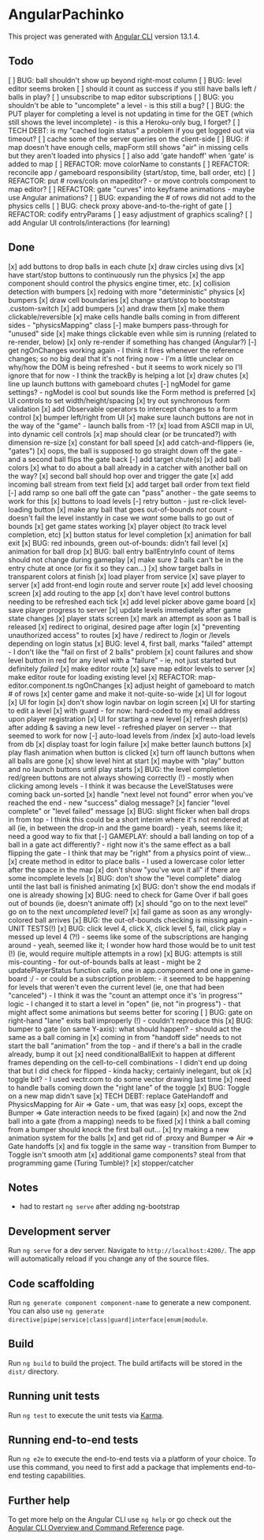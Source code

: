 # AngularPachinko

This project was generated with [Angular CLI](https://github.com/angular/angular-cli) version 13.1.4.

## Todo

[ ] BUG: ball shouldn't show up beyond right-most column
[ ] BUG: level editor seems broken
[ ] should it count as success if you still have balls left / balls in play?
[ ] unsubscribe to map editor subscriptions
[ ] BUG: you shouldn't be able to "uncomplete" a level
    - is this still a bug?
[ ] BUG: the PUT player for completing a level is not updating in time for the GET (which still shows the level incomplete)
    - is this a Heroku-only bug, I forget?
[ ] TECH DEBT: is my "cached login status" a problem if you get logged out via timeout?
[ ] cache some of the server queries on the client-side
[ ] BUG: if map doesn't have enough cells, mapForm still shows "air" in missing cells but they aren't loaded into physics
[ ] also add 'gate handoff' when 'gate' is added to map
[ ] REFACTOR: move colorName to constants
[ ] REFACTOR: reconcile app / gameboard responsibility (start/stop, time, ball order, etc)
[ ] REFACTOR: put # rows/cols on mapeditor?
    - or move controls component to map editor?
[ ] REFACTOR: gate "curves" into keyframe animations
    - maybe use Angular animations?
[ ] BUG: expanding the # of rows did not add to the physics cells
[ ] BUG: check proxy above-and-to-the-right of gate
[ ] REFACTOR: codify entryParams
[ ] easy adjustment of graphics scaling?
[ ] add Angular UI controls/interactions (for learning)

## Done

[x] add buttons to drop balls in each chute
[x] draw circles using divs
[x] have start/stop buttons to continuously run the physics
    [x] the app component should control the physics engine timer, etc.
[x] collision detection with bumpers
[x] redoing with more "deterministic" physics
    [x] bumpers
    [x] draw cell boundaries
[x] change start/stop to bootstrap .custom-switch
[x] add bumpers
    [x] and draw them
    [x] make them clickable/reversible
[x] make cells handle balls coming in from different sides
    - "physicsMapping" class
[-] make bumpers pass-through for "unused" side
[x] make things clickable even while sim is running (related to re-render, below)
[x] only re-render if something has changed (Angular?)
[-] get ngOnChanges working again
    - I think it fires whenever the reference changes; so no big deal that it's not firing now
    - I'm a little unclear on why/how the DOM is being refreshed
    - but it seems to work nicely so I'll ignore that for now
      - I think the trackBy is helping a lot
[x] draw chutes
[x] line up launch buttons with gameboard chutes
[-] ngModel for game settings?
    - ngModel is cool but sounds like the Form method is preferred
[x] UI controls to set width/height/spacing
    [x] try out synchronous form validation
    [x] add Observable operators to intercept changes to a form control
[x] bumper left/right from UI
[x] make sure launch buttons are not in the way of the "game"
    - launch balls from -1?
[x] load from ASCII map in UI, into dynamic cell controls
[x] map should clear (or be truncated?) with dimension re-size
[x] constant for ball speed
[x] add catch-and-flippers (ie, "gates")
[x] oops, the ball is supposed to go straight down off the gate
    - and a second ball flips the gate back
[-] add target chute(s)
[x] add ball colors
[x] what to do about a ball already in a catcher with another ball on the way?
    [x] second ball should hop over and trigger the gate
[x] add incoming ball stream from text field
[x] add target ball order from text field
[-] add ramp so one ball off the gate can "pass" another
    - the gate seems to work for this
[x] buttons to load levels
[-] retry button
    - just re-click level-loading button
[x] make any ball that goes out-of-bounds *not* count
    - doesn't fail the level instantly in case we *want* some balls to go out of bounds
[x] get game states working
[x] player object (to track level completion, etc)
[x] button status for level completion
[x] animation for ball exit
[x] BUG: red inbounds, green out-of-bounds: didn't fail level
[x] animation for ball drop
[x] BUG: ball entry ballEntryInfo count of items should not change during gameplay
[x] make sure 2 balls can't be in the entry chute at once (or fix it so they can...)
[x] show target balls in transparent colors at finish
[x] load player from service
[x] save player to server
[x] add front-end login route and server route
[x] add level choosing screen
[x] add routing to the app
[x] don't have level control buttons needing to be refreshed each tick
[x] add level picker above game board
[x] save player progress to server
[x] update levels immediately after game state changes
[x] player stats screen
[x] mark an attempt as soon as 1 ball is released
[x] redirect to original, desired page after login
[x] "preventing unauthorized access" to routes
[x] have / redirect to /login or /levels depending on login status
[x] BUG: level 4, first ball, marks "failed" attempt
    - I don't like the "fail on first of 2 balls" problem
[x] count failures and show level button in red for any level with a "failure"
    - ie, not just started but definitely *failed*
[x] make editor route
[x] save map editor levels to server
[x] make editor route for loading existing level
[x] REFACTOR: map-editor.component.ts ngOnChanges
[x] adjust height of gameboard to match # of rows
[x] center game and make it not-quite-so-wide
[x] UI for logout
[x] UI for login
    [x] don't show login navbar on login screen
[x] UI for starting to edit a level
    [x] with guard
        - for now: hard-coded to my email address upon player registration
[x] UI for starting a new level
[x] refresh player(s) after adding & saving a new level
    - refreshed player on server -- that seemed to work for now
[-] auto-load levels from /index
[x] auto-load levels from db
[x] display toast for login failure
[x] make better launch buttons
    [x] play flash animation when button is clicked
    [x] turn off launch buttons when all balls are gone
[x] show level hint at start
    [x] maybe with "play" button and no launch buttons until play starts
[x] BUG: the level completion red/green buttons are not always showing correctly (!)
    - mostly when clicking among levels
    - I think it was because the LevelStatuses were coming back un-sorted
[x] handle "next level not found" error when you've reached the end
    - new "success" dialog message?
[x] fancier "level complete" or "level failed" message
[x] BUG: slight flicker when ball drops in from top
    - I think this could be a short interim where it's not rendered at all (ie, in between the drop-in and the game board)
      - yeah, seems like it; need a good way to fix that
[-] GAMEPLAY: should a ball landing on top of a ball in a gate act differently?
    - right now it's the same effect as a ball flipping the gate
        - I think that may be "right" from a physics point of view...
[x] create method in editor to place balls
    - I used a lowercase color letter after the space in the map
[x] don't show "you've won it all" if there are some incomplete levels
[x] BUG: don't show the "level complete" dialog until the last ball is finished animating
[x] BUG: don't show the end modals if one is already showing
[x] BUG: need to check for Game Over if ball goes out of bounds (ie, doesn't animate off)
[x] should "go on to the next level" go on to the next *uncompleted* level?
[x] fail game as soon as any wrongly-colored ball arrives
[x] BUG: the out-of-bounds checking is missing again
    - UNIT TESTS(!)
[x] BUG: click level 4, click X, click level 5, fail, click play = messed up level 4 (?!)
    - seems like some of the subscriptions are hanging around
        - yeah, seemed like it; I wonder how hard those would be to unit test (!) (ie, would require multiple attempts in a row)
[x] BUG: attempts is still mis-counting
     - for out-of-bounds balls at least
     - might be 2 updatePlayerStatus function calls, one in app.component and one in game-board :/
     - or could be a subscription problem:
        - it seemed to be happening for levels that weren't even the current level (ie, one that had been "canceled")
        - I think it was the "count an attempt once it's 'in progress'" logic
            - I changed it to start a level in "open" (ie, not "in progress")
                - that might affect some animations but seems better for scoring
[ ] BUG: gate on right-hand "lane" exits ball improperly (!)
    - couldn't reproduce this
[x] BUG: bumper to gate (on same Y-axis): what should happen?
    - should act the same as a ball coming in
        [x] coming in from "handoff side" needs to not start the ball "animation" from the top
    - and if there's a ball in the cradle already, bump it out
    [x] need conditionalBallExit to happen at different frames depending on the cell-to-cell combinations
        - I didn't end up doing that but I did check for flipped
          - kinda hacky; certainly inelegant, but ok
    [x] toggle bit?
        - I used vectr.com to do some vector drawing last time
        [x] need to handle balls coming down the "right lane" of the toggle
[x] BUG: Toggle on a new map didn't save
[x] TECH DEBT: replace GateHandoff and PhysicsMapping for Air => Gate
    - um, that was easy
        [x] oops, except the Bumper => Gate interaction needs to be fixed (again)
          [x] and now the 2nd ball into a gate (from a mapping) needs to be fixed
              [x] I think a ball coming from a bumper should knock the first ball out...
                  [x] try making a new animation system for the balls
                  [x] and get rid of .proxy and Bumper => Air => Gate handoffs
                  [x] and fix toggle in the same way
                      - transition from Bumper to Toggle isn't smooth atm
[x] additional game components? steal from that programming game (Turing Tumble)?
    [x] stopper/catcher

## Notes

- had to restart `ng serve` after adding ng-bootstrap

## Development server

Run `ng serve` for a dev server. Navigate to `http://localhost:4200/`. The app will automatically reload if you change any of the source files.

## Code scaffolding

Run `ng generate component component-name` to generate a new component. You can also use `ng generate directive|pipe|service|class|guard|interface|enum|module`.

## Build

Run `ng build` to build the project. The build artifacts will be stored in the `dist/` directory.

## Running unit tests

Run `ng test` to execute the unit tests via [Karma](https://karma-runner.github.io).

## Running end-to-end tests

Run `ng e2e` to execute the end-to-end tests via a platform of your choice. To use this command, you need to first add a package that implements end-to-end testing capabilities.

## Further help

To get more help on the Angular CLI use `ng help` or go check out the [Angular CLI Overview and Command Reference](https://angular.io/cli) page.
